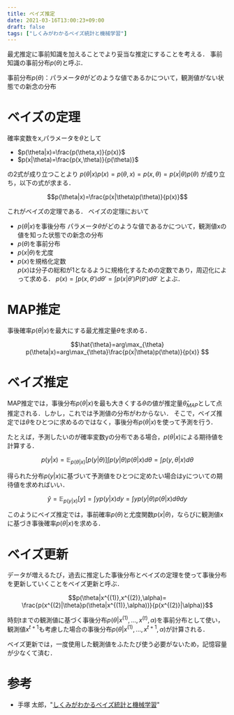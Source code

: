 ```yaml
---
title: ベイズ推定
date: 2021-03-16T13:00:23+09:00
draft: false
tags: ["しくみがわかるベイズ統計と機械学習"] 
---
```

<!--more-->
最尤推定に事前知識を加えることでより妥当な推定にすることを考える．
事前知識の事前分布$p(\theta)$と呼ぶ．

事前分布$p(\theta)$：パラメータ$\theta$がどのような値であるかについて，観測値がない状態での新念の分布

# ベイズの定理
確率変数をx,パラメータを$\theta$として
- $p(\theta|x)=\frac{p(\theta,x)}{p(x)}$
- $p(x|\theta)=\frac{p(x,\theta)}{p(\theta)}$

の2式が成り立つことより
$p(\theta|x)p(x)=p(\theta,x)=p(x,\theta)=p(x|\theta)p(\theta)$
が成り立ち，以下の式が求まる．

$$p(\theta|x)=\frac{p(x|\theta)p(\theta)}{p(x)}$$

これがベイズの定理である．
ベイズの定理において
- $p(\theta|x)$を事後分布
    パラメータ$\theta$がどのような値であるかについて，観測値xの値を知った状態での新念の分布
- $p(\theta)$を事前分布
- $p(x|\theta)$を尤度
- $p(x)$を規格化定数  
  $p(x)$は分子の総和が1となるように規格化するための定数であり，周辺化によって求める．
  $p(x)=\int p(x,\theta')d\theta'=\int p(x|\theta')P(\theta')d\theta'$
とよぶ．

# MAP推定
事後確率$p(\theta|x)$を最大にする最尤推定量$\theta$を求める．

$$\hat{\theta}=arg\max_{\theta} p(\theta|x)=arg\max_{\theta}\frac{p(x|\theta)p(\theta)}{p(x)} $$

# ベイズ推定
MAP推定では，事後分布$p(\theta|x)$を最も大きくする$\theta$の値が推定量$\hat{\theta}_{MAP}$として点推定される．しかし，これでは予測値の分布がわからない．
そこで，ベイズ推定では$\theta$をひとつに求めるのではなく，事後分布$p(\theta|x)$を使って予測を行う．

たとえば，予測したいのが確率変数yの分布である場合，$p(\theta|x)$による期待値を計算する．

$$p(y|x) = \mathbb{E}_{p(\theta|x)}[p(y|\theta)]\int p(y|\theta)p(\theta|x)d\theta=\int p(y,\theta|x)d\theta$$

得られた分布$p(y|x)$に基づいて予測値をひとつに定めたい場合はyについての期待値を求めればいい．

$$\hat{y}=\mathbb{E}_{p(y|x)}[y]=\int yp(y|x)dy = \int y p(y|\theta)p(\theta|x)d\theta dy$$

このようにベイズ推定では，事前確率$p(\theta)$と尤度関数$p(x|\theta)$，ならびに観測値xに基づき事後確率$p(\theta|x)$を求める．

# ベイズ更新
データが増えるたび，過去に推定した事後分布とベイズの定理を使って事後分布を更新していくことをベイズ更新と呼ぶ．

$$p(\theta|x^{(1)},x^{(2)},\alpha)=
\frac{p(x^{(2)|\theta}p(\theta|x^{(1)},\alpha))}{p(x^{(2)}|\alpha)}$$

時刻tまでの観測値に基づく事後分布$p(\theta|x^{(1)},...,x^{(t)},\alpha)$を事前分布として使い，観測値$x^{t+1}$も考慮した場合の事後分布$p(\theta|x^{(1)},...,x^{t+1},\alpha)$が計算される．

ベイズ更新では，一度使用した観測値をふたたび使う必要がないため，記憶容量が少なくて済む．

# 参考
- 手塚 太郎，"[しくみがわかるベイズ統計と機械学習](https://amzn.to/3cCILQM)"